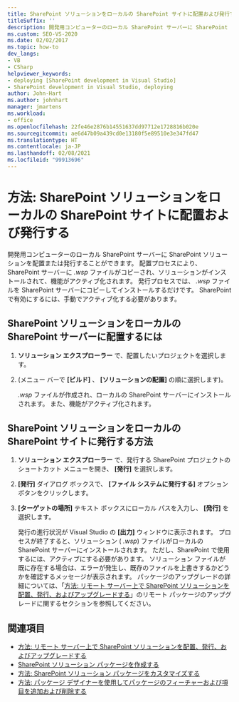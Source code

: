 ```yaml
---
title: SharePoint ソリューションをローカルの SharePoint サイトに配置および発行する
titleSuffix: ''
description: 開発用コンピューターのローカル SharePoint サーバーに SharePoint ソリューションを配置または発行する方法を確認します。
ms.custom: SEO-VS-2020
ms.date: 02/02/2017
ms.topic: how-to
dev_langs:
- VB
- CSharp
helpviewer_keywords:
- deploying [SharePoint development in Visual Studio]
- SharePoint development in Visual Studio, deploying
author: John-Hart
ms.author: johnhart
manager: jmartens
ms.workload:
- office
ms.openlocfilehash: 22fe46e2876b14551637dd97712e1728816b020e
ms.sourcegitcommit: ae6d47b09a439cd0e13180f5e89510e3e347fd47
ms.translationtype: HT
ms.contentlocale: ja-JP
ms.lasthandoff: 02/08/2021
ms.locfileid: "99913696"
---
```

# <a name="how-to-deploy-and-publish-a-sharepoint-solution-to-a-local-sharepoint-site"></a>方法: SharePoint ソリューションをローカルの SharePoint サイトに配置および発行する
  開発用コンピューターのローカル SharePoint サーバーに SharePoint ソリューションを配置または発行することができます。 配置プロセスにより、SharePoint サーバーに *.wsp* ファイルがコピーされ、ソリューションがインストールされて、機能がアクティブ化されます。 発行プロセスでは、 *.wsp* ファイルを SharePoint サーバーにコピーしてインストールするだけです。 SharePoint で有効にするには、手動でアクティブ化する必要があります。

## <a name="to-deploy-a-sharepoint-solution-to-the-local-sharepoint-server"></a>SharePoint ソリューションをローカルの SharePoint サーバーに配置するには

1. **ソリューション エクスプローラー** で、配置したいプロジェクトを選択します。

2. (メニュー バーで **[ビルド]** 、 **[ソリューションの配置]** の順に選択します)。

     *.wsp* ファイルが作成され、ローカルの SharePoint サーバーにインストールされます。 また、機能がアクティブ化されます。

## <a name="to-publish-a-sharepoint-solution-to-a-local-sharepoint-server"></a>SharePoint ソリューションをローカルの SharePoint サイトに発行する方法

1. **ソリューション エクスプローラー** で、発行する SharePoint プロジェクトのショートカット メニューを開き、 **[発行]** を選択します。

2. **[発行]** ダイアログ ボックスで、 **[ファイル システムに発行する]** オプション ボタンをクリックします。

3. **[ターゲットの場所]** テキスト ボックスにローカル パスを入力し、 **[発行]** を選択します。

     発行の進行状況が Visual Studio の **[出力]** ウィンドウに表示されます。 プロセスが終了すると、ソリューション ( *.wsp*) ファイルがローカルの SharePoint サーバーにインストールされます。 ただし、SharePoint で使用するには、アクティブにする必要があります。 ソリューション ファイルが既に存在する場合は、エラーが発生し、既存のファイルを上書きするかどうかを確認するメッセージが表示されます。 パッケージのアップグレードの詳細については、「[方法: リモート サーバー上で SharePoint ソリューションを配置、発行、およびアップグレードする](../sharepoint/how-to-deploy-publish-and-upgrade-sharepoint-solutions-on-a-remote-server.md)」のリモート パッケージのアップグレードに関するセクションを参照してください。

## <a name="see-also"></a>関連項目
- [方法: リモート サーバー上で SharePoint ソリューションを配置、発行、およびアップグレードする](../sharepoint/how-to-deploy-publish-and-upgrade-sharepoint-solutions-on-a-remote-server.md)
- [SharePoint ソリューション パッケージを作成する](../sharepoint/creating-sharepoint-solution-packages.md)
- [方法: SharePoint ソリューション パッケージをカスタマイズする](../sharepoint/how-to-customize-a-sharepoint-solution-package.md)
- [方法: パッケージ デザイナーを使用してパッケージのフィーチャーおよび項目を追加および削除する](../sharepoint/how-to-add-and-remove-features-and-items-to-a-package-by-using-the-package-designer.md)
